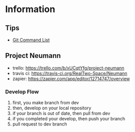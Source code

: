 # Information

## Tips
- [Git Command List](https://github.com/RealTwo-Space/Information/blob/master/GitCommand.md)

## Project Neumann
- trello: https://trello.com/b/xUCqtYfg/project-neumann
- travis ci: https://travis-ci.org/RealTwo-Space/Neumann
- zapier: https://zapier.com/app/editor/12714747/overview

### Develop Flow
1. first, you make branch from dev
2. then, develop on your local repository
3. if your branch is out of date, then pull from dev
4. if you completed your develop, then push your branch
5. pull request to dev branch
